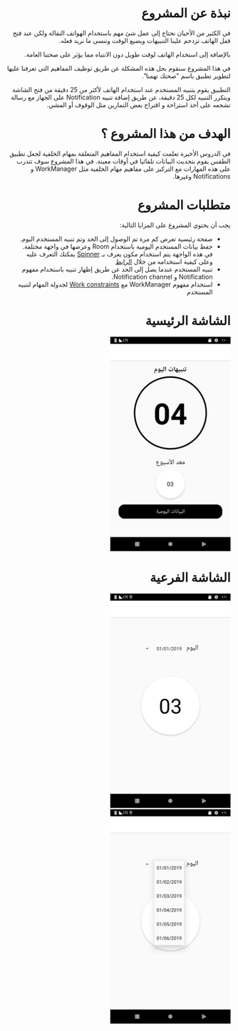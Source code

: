 # <div dir="rtl">نبذة عن المشروع</div>
<div dir="rtl">
في الكثير من الأحيان نحتاج إلى عمل شئ مهم باستخدام الهواتف النقالة ولكن عند فتح قفل الهاتف تزدحم علينا التنبيهات ويضيع الوقت وننسى ما نريد فعله.

بالإضافة إلى استخدام الهاتف لوقت طويل دون الانتباه مما يؤثر على صحتنا العامة.

في هذا المشروع سنقوم بحل هذه المشكلة عن طريق توظيف المفاهيم التي تعرفنا عليها لتطوير تطبيق باسم "صحتك تهمنا".

التطبيق يقوم بتنبيه المستخدم عند استخدام الهاتف لأكثر من 25 دقيقة من فتح الشاشة ويتكرر التنبيه لكل 25 دقيقة، عن طريق إضافة تنبيه Notification على الجهاز مع رسالة تشجعه على أخذ استراحة و اقتراح بعض التمارين مثل الوقوف أو المشي.
</div>

# <div dir="rtl">الهدف من هذا المشروع ؟</div> 
<div dir="rtl">
في الدروس الأخيرة تعلمت كيفية استخدام المفاهيم المتعلقة بمهام الخلفية لجعل تطبيق الطقس يقوم بتحديث البيانات تلقائيا في أوقات معينة. في هذا المشروع سوف تتدرب على هذه المهارات مع التركيز على مفاهيم مهام الخلفية مثل WorkManager و Notifications وغيرها.
</div>

# <div dir="rtl">متطلبات المشروع</div>
<div dir="rtl">
يجب أن يحتوي المشروع على المزايا التالية:
<ul>
<li>صفحة رئيسية تعرض كم مرة تم الوصول إلى الحد وتم تنبيه المستخدم اليوم.</li> 
<li> حفظ بيانات المستخدم اليومية باستخدام Room وعرضها في واجهة مختلفة. في هذه الواجهة يتم استخدام مكون يعرف بـ <a href="https://developer.android.com/guide/topics/ui/controls/spinner">Spinner</a> يمكنك التعرف عليه وعلى كيفية استخدامه من خلال 
  <a href="https://developer.android.com/guide/topics/ui/controls/spinner">الرابط</a>
  </li>
<li> تنبيه المستخدم عندما يصل إلى الحد عن طريق إظهار تنبيه باستخدام مفهوم Notification و Notification channel.</li>
<li> استخدام مفهوم WorkManager مع <a href="https://developer.android.com/topic/libraries/architecture/workmanager/how-to/define-work#constraints">Work constraints</a> لجدولة المهام لتنبيه المستخدم
  </li>
</ul>
</div>

# <div dir="rtl">الشاشة الرئيسية</div>
  <div dir="rtl"><img src="screenshots/screenshot_1.png" heigth="480" width="270"/></div>

# <div dir="rtl">الشاشة الفرعية</div>
<div dir="rtl">
  <img src="screenshots/screenshot_2.png" heigth="480" width="270"/>
<img src="screenshots/screenshot_3.png" heigth="480" width="270"/>
  </div>
